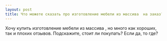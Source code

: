 ```yaml
---
layout: post 
title: Что можете сказать про изготовление мебели из массива ‌‌ на заказ? 
--- 
```

Хочу купить изготовление мебели из массива ‌‌, но много как хороших, так и плохих отзывов. Подскажите, стоит ли покупать? Если да, то где?